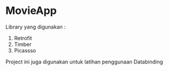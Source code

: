 # MovieApp
Library yang digunakan :
1. Retrofit
2. Timber
3. Picassso

Project ini juga digunakan untuk latihan penggunaan Databinding

